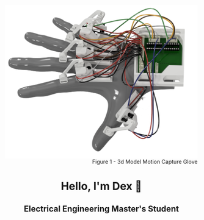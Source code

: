 <p align="center">
 <img align="right" src="https://raw.githubusercontent.com/Dexray200/Dexray200/master/HandRender.png" width="750"/>

</p>
<div align="right">
  Figure 1 - 3d Model Motion Capture Glove
</div>
<h1 align="center">Hello, I'm Dex 🤙</h1>
<h2 align="center">Electrical Engineering Master's Student



